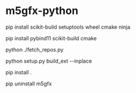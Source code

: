 # m5gfx-python

pip install scikit-build setuptools wheel cmake ninja

pip install pybind11 scikit-build cmake

python ./fetch_repos.py

python setup.py build_ext --inplace

pip install .

pip uninstall m5gfx

